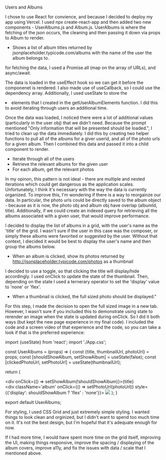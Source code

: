 Users and Albums

I chose to use React for convience, and because I decided to deploy my app using Vercel. I used npx create-react-app and then added two new components - UserAlbums.js and Album.js. UserAlbums is where the fetching of the json occurs, the cleaning and then passing it down via props to Album to render. 

- Shows a list of album titles returned by jsonplaceholder.typicode.com/albums with the name of the user the album belongs to.

for fetching the data, I used a Promise.all (map on the array of URLs), and async/await. 

The data is loaded in the useEffect hook so we can get it before the componenet is rendered. I also made use of useCallback, so I could use the dependency array. Additionally, I used useState to store the <li> elements that I created in the getUserAlbumElements function. I did this to avoid iterating through users an additional time. 

Once the data was loaded, I noticed there were a lot of additional values (particularly in the user obj) that we didn't need. Because the prompt mentioned "Only information that will be presented should be loaded.", I tried to clean up the data immediately. I did this by creating two helper functions to pull all of the albums for a giver userid, and all of the photo urls for a given album. Then I combined this data and passed it into a child component to render.

- Iterate through all of the users 
- Retrieve the relevant albums for the given user
- For each album, get the relevant photos 

In my opinon, this pattern is not ideal - there are multiple and nested iterations which could get dangerous as the application scales. Unfortunately, I think it's necessary with the way the data is currently organized. To improve this, I'm wondering if there is a way to reorgainze our data. In particular, the photo urls could be directly saved to the album object - because as it is now, the photo obj and album obj have overlap (albumId, title). Additionally, if we could create an indexed query for retrieving all the albums associated with a given user, that would improve performance. 

I decided to display the list of albums in a grid, with the user's name as the 'title' of the grid. I wasn't sure if the user in this case was the composer, or simply these albums were favorited or suggested by the user. Without that context, I diecided it would be best to display the user's name and then group the albums below.

- When an album is clicked, show its photos returned by http://jsonplaceholder.typicode.com/photos as a thumbnail

I decided to use a toggle, so that clicking the title will display/hide accordingly. I used onClick to update the state of the thumbnail. Then, depending on the state I used a ternerary operator to set the 'display' value to 'none' or 'flex'.

- When a thumbnail is clicked, the full sized photo should be displayed."

For this step, I made the decision to open the full sized image in a new tab. However, I wasn't sure if you included this to demonstrate using state to rerender an image when the state is updated during onClick. So I did it both ways (but kept the new page experience in my final code). I included the code and a screen video of that experience and the code, so you can take a look if that is the preferred experience: 


import {useState} from 'react';
import './App.css';

const UserAlbums = (props) => {
  const {title, thumbnailUrl, photoUrl} = props;
  const [shouldShowAlbum, setShowAlbum] = useState(false);
  const [clickedPhotoUrl, setPhotoUrl] = useState(thumbnailUrl);

  return (
    <div>
      <div onClick={() => setShowAlbum(!shouldShowAlbum)}>{title}</div>
      <div className='album' onClick={() => setPhotoUrl(photoUrl)} style={{'display': shouldShowAlbum ? 'flex' : 'none'}}>
        <img src={clickedPhotoUrl}></img>
      </div>
    </div>
  );
}

export default UserAlbums;


For styling, I used CSS Grid and just extremely simple styling. I wanted things to look clean and orginized, but I didn't want to spend too much time on it. It's not the best design, but I'm hopeful that it's adequate enough for now.

If I had more time, I would have spent more time on the grid itself, improving the UI, making things responsive, improve the spacing / displaying of the album covers, improve a11y, and fix the issues with data / scale that I mentioned above. 
